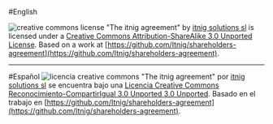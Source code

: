 #English

![creative commons license](http://i.creativecommons.org/l/by-sa/3.0/88x31.png "Creative Commons License") "The itnig agreement" by [itnig solutions sl](http://itnig.net) is licensed under a [Creative Commons Attribution-ShareAlike 3.0 Unported License](http://creativecommons.org/licenses/by-sa/3.0/deed.en_US).
Based on a work at [https://github.com/Itnig/shareholders-agreement](https://github.com/Itnig/shareholders-agreement).


----


#Español
![licencia creative commons](http://i.creativecommons.org/l/by-sa/3.0/88x31.png "Licencia Creative Commons") "The itnig agreement" por [itnig solutions sl](http://itnig.net) se encuentra bajo una [Licencia Creative Commons Reconocimiento-CompartirIgual 3.0 Unported 3.0 Unported](http://creativecommons.org/licenses/by-sa/3.0/deed.es_ES).
Basado en el trabajo en [https://github.com/Itnig/shareholders-agreement](https://github.com/Itnig/shareholders-agreement).